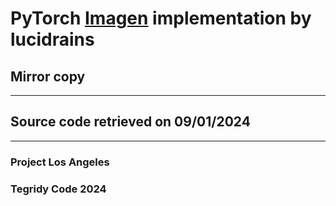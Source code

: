 # PyTorch [Imagen](https://github.com/lucidrains/imagen-pytorch) implementation by lucidrains
## Mirror copy

***

## Source code retrieved on 09/01/2024

***

### Project Los Angeles
### Tegridy Code 2024
